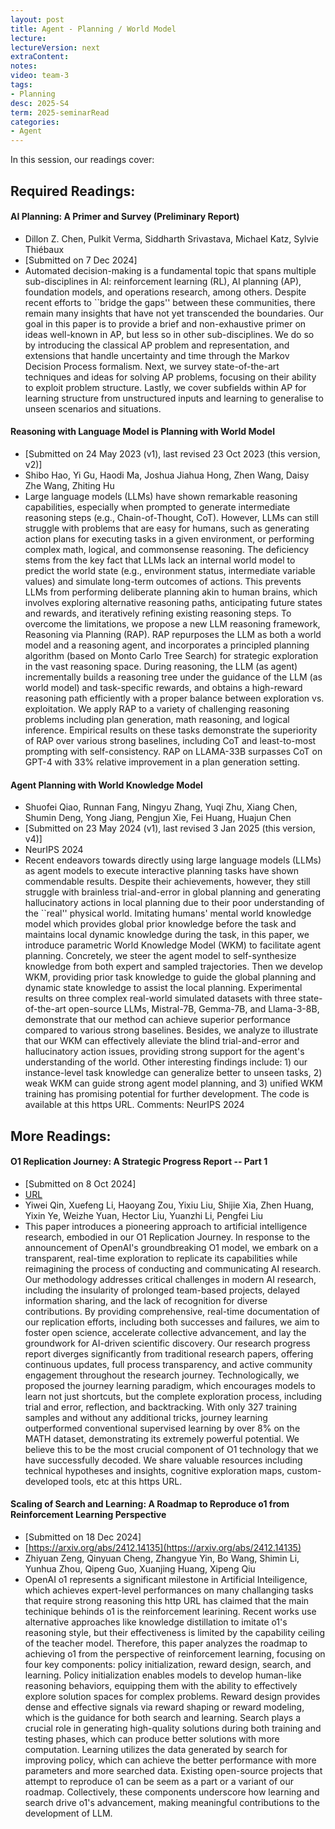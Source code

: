 ```yaml
---
layout: post
title: Agent - Planning / World Model   
lecture: 
lectureVersion: next
extraContent: 
notes: 
video: team-3
tags:
- Planning
desc: 2025-S4
term: 2025-seminarRead
categories:
- Agent 
---
```



In this session, our readings cover: 

## Required Readings: 

#### AI Planning: A Primer and Survey (Preliminary Report)
+ Dillon Z. Chen, Pulkit Verma, Siddharth Srivastava, Michael Katz, Sylvie Thiébaux
+ [Submitted on 7 Dec 2024]
+ Automated decision-making is a fundamental topic that spans multiple sub-disciplines in AI: reinforcement learning (RL), AI planning (AP), foundation models, and operations research, among others. Despite recent efforts to ``bridge the gaps'' between these communities, there remain many insights that have not yet transcended the boundaries. Our goal in this paper is to provide a brief and non-exhaustive primer on ideas well-known in AP, but less so in other sub-disciplines. We do so by introducing the classical AP problem and representation, and extensions that handle uncertainty and time through the Markov Decision Process formalism. Next, we survey state-of-the-art techniques and ideas for solving AP problems, focusing on their ability to exploit problem structure. Lastly, we cover subfields within AP for learning structure from unstructured inputs and learning to generalise to unseen scenarios and situations.
  

#### Reasoning with Language Model is Planning with World Model
+ [Submitted on 24 May 2023 (v1), last revised 23 Oct 2023 (this version, v2)]
+ Shibo Hao, Yi Gu, Haodi Ma, Joshua Jiahua Hong, Zhen Wang, Daisy Zhe Wang, Zhiting Hu
+ Large language models (LLMs) have shown remarkable reasoning capabilities, especially when prompted to generate intermediate reasoning steps (e.g., Chain-of-Thought, CoT). However, LLMs can still struggle with problems that are easy for humans, such as generating action plans for executing tasks in a given environment, or performing complex math, logical, and commonsense reasoning. The deficiency stems from the key fact that LLMs lack an internal world model to predict the world state (e.g., environment status, intermediate variable values) and simulate long-term outcomes of actions. This prevents LLMs from performing deliberate planning akin to human brains, which involves exploring alternative reasoning paths, anticipating future states and rewards, and iteratively refining existing reasoning steps. To overcome the limitations, we propose a new LLM reasoning framework, Reasoning via Planning (RAP). RAP repurposes the LLM as both a world model and a reasoning agent, and incorporates a principled planning algorithm (based on Monto Carlo Tree Search) for strategic exploration in the vast reasoning space. During reasoning, the LLM (as agent) incrementally builds a reasoning tree under the guidance of the LLM (as world model) and task-specific rewards, and obtains a high-reward reasoning path efficiently with a proper balance between exploration vs. exploitation. We apply RAP to a variety of challenging reasoning problems including plan generation, math reasoning, and logical inference. Empirical results on these tasks demonstrate the superiority of RAP over various strong baselines, including CoT and least-to-most prompting with self-consistency. RAP on LLAMA-33B surpasses CoT on GPT-4 with 33% relative improvement in a plan generation setting.



#### Agent Planning with World Knowledge Model
+ Shuofei Qiao, Runnan Fang, Ningyu Zhang, Yuqi Zhu, Xiang Chen, Shumin Deng, Yong Jiang, Pengjun Xie, Fei Huang, Huajun Chen
+ [Submitted on 23 May 2024 (v1), last revised 3 Jan 2025 (this version, v4)]
+ NeurIPS 2024
+ Recent endeavors towards directly using large language models (LLMs) as agent models to execute interactive planning tasks have shown commendable results. Despite their achievements, however, they still struggle with brainless trial-and-error in global planning and generating hallucinatory actions in local planning due to their poor understanding of the ``real'' physical world. Imitating humans' mental world knowledge model which provides global prior knowledge before the task and maintains local dynamic knowledge during the task, in this paper, we introduce parametric World Knowledge Model (WKM) to facilitate agent planning. Concretely, we steer the agent model to self-synthesize knowledge from both expert and sampled trajectories. Then we develop WKM, providing prior task knowledge to guide the global planning and dynamic state knowledge to assist the local planning. Experimental results on three complex real-world simulated datasets with three state-of-the-art open-source LLMs, Mistral-7B, Gemma-7B, and Llama-3-8B, demonstrate that our method can achieve superior performance compared to various strong baselines. Besides, we analyze to illustrate that our WKM can effectively alleviate the blind trial-and-error and hallucinatory action issues, providing strong support for the agent's understanding of the world. Other interesting findings include: 1) our instance-level task knowledge can generalize better to unseen tasks, 2) weak WKM can guide strong agent model planning, and 3) unified WKM training has promising potential for further development. The code is available at this https URL.
Comments:	NeurIPS 2024


## More Readings: 

  

#### O1 Replication Journey: A Strategic Progress Report -- Part 1
+ [Submitted on 8 Oct 2024]
+ [URL](https://arxiv.org/abs/2410.18982?utm_source=substack&utm_medium=email)
+ Yiwei Qin, Xuefeng Li, Haoyang Zou, Yixiu Liu, Shijie Xia, Zhen Huang, Yixin Ye, Weizhe Yuan, Hector Liu, Yuanzhi Li, Pengfei Liu
+ This paper introduces a pioneering approach to artificial intelligence research, embodied in our O1 Replication Journey. In response to the announcement of OpenAI's groundbreaking O1 model, we embark on a transparent, real-time exploration to replicate its capabilities while reimagining the process of conducting and communicating AI research. Our methodology addresses critical challenges in modern AI research, including the insularity of prolonged team-based projects, delayed information sharing, and the lack of recognition for diverse contributions. By providing comprehensive, real-time documentation of our replication efforts, including both successes and failures, we aim to foster open science, accelerate collective advancement, and lay the groundwork for AI-driven scientific discovery. Our research progress report diverges significantly from traditional research papers, offering continuous updates, full process transparency, and active community engagement throughout the research journey. Technologically, we proposed the journey learning paradigm, which encourages models to learn not just shortcuts, but the complete exploration process, including trial and error, reflection, and backtracking. With only 327 training samples and without any additional tricks, journey learning outperformed conventional supervised learning by over 8\% on the MATH dataset, demonstrating its extremely powerful potential. We believe this to be the most crucial component of O1 technology that we have successfully decoded. We share valuable resources including technical hypotheses and insights, cognitive exploration maps, custom-developed tools, etc at this https URL.



#### Scaling of Search and Learning: A Roadmap to Reproduce o1 from Reinforcement Learning Perspective
+ [Submitted on 18 Dec 2024]
+ [https://arxiv.org/abs/2412.14135](https://arxiv.org/abs/2412.14135)
+ Zhiyuan Zeng, Qinyuan Cheng, Zhangyue Yin, Bo Wang, Shimin Li, Yunhua Zhou, Qipeng Guo, Xuanjing Huang, Xipeng Qiu
+ OpenAI o1 represents a significant milestone in Artificial Inteiligence, which achieves expert-level performances on many challanging tasks that require strong reasoning this http URL has claimed that the main techinique behinds o1 is the reinforcement learining. Recent works use alternative approaches like knowledge distillation to imitate o1's reasoning style, but their effectiveness is limited by the capability ceiling of the teacher model. Therefore, this paper analyzes the roadmap to achieving o1 from the perspective of reinforcement learning, focusing on four key components: policy initialization, reward design, search, and learning. Policy initialization enables models to develop human-like reasoning behaviors, equipping them with the ability to effectively explore solution spaces for complex problems. Reward design provides dense and effective signals via reward shaping or reward modeling, which is the guidance for both search and learning. Search plays a crucial role in generating high-quality solutions during both training and testing phases, which can produce better solutions with more computation. Learning utilizes the data generated by search for improving policy, which can achieve the better performance with more parameters and more searched data. Existing open-source projects that attempt to reproduce o1 can be seem as a part or a variant of our roadmap. Collectively, these components underscore how learning and search drive o1's advancement, making meaningful contributions to the development of LLM.


